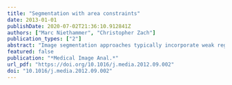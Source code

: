 ```yaml
---
title: "Segmentation with area constraints"
date: 2013-01-01
publishDate: 2020-07-02T21:36:10.912841Z
authors: ["Marc Niethammer", "Christopher Zach"]
publication_types: ["2"]
abstract: "Image segmentation approaches typically incorporate weak regularity conditions such as boundary length or curvature terms, or use shape information. High-level information such as a desired area or volume, or a particular topology are only implicitly specified. In this paper we develop a segmentation method with explicit bounds on the segmented area. Area constraints allow for the soft selection of meaningful solutions, and can counteract the shrinking bias of length-based regularization. We analyze the intrinsic problems of convex relaxations proposed in the literature for segmentation with size constraints. Hence, we formulate the area-constrained segmentation task as a mixed integer program, propose a branch and bound method for exact minimization, and use convex relaxations to obtain the required lower energy bounds on candidate solutions. We also provide a numerical scheme to solve the convex subproblems. We demonstrate the method for segmentations of vesicles from electron tomography images."
featured: false
publication: "*Medical Image Anal.*"
url_pdf: "https://doi.org/10.1016/j.media.2012.09.002"
doi: "10.1016/j.media.2012.09.002"
---
```


